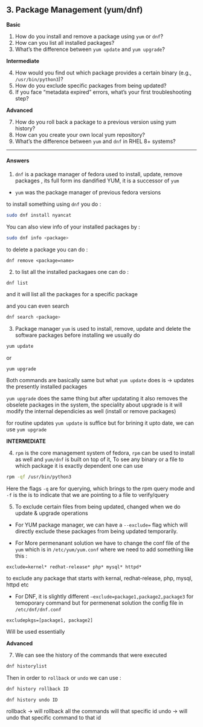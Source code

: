 ##  **3. Package Management (yum/dnf)**

**Basic**

1. How do you install and remove a package using `yum` or `dnf`?
2. How can you list all installed packages?
3. What’s the difference between `yum update` and `yum upgrade`?

**Intermediate**

4. How would you find out which package provides a certain binary (e.g., `/usr/bin/python3`)?
5. How do you exclude specific packages from being updated?
6. If you face “metadata expired” errors, what’s your first troubleshooting step?

**Advanced**

7. How do you roll back a package to a previous version using yum history?
8. How can you create your own local yum repository?
9. What’s the difference between `yum` and `dnf` in RHEL 8+ systems?


---
#### Answers

1. `dnf` is a package manager of fedora used to install, update, remove packages , its full form ins dandified YUM, it is a successor of `yum` 
- `yum` was the package manager of previous fedora versions 

to install something using `dnf` you do : 
```bash 
sudo dnf install nyancat
```

You can also view info of your installed packages by : 
```bash 
sudo dnf info <package>
```



to delete a package you can do : 
```
dnf remove <package=name>
```


2) to list all the installed packagaes one can do : 
``` 
dnf list
```

and it will list all the packages 
for a specific package 

and you can even search 
```bash 
dnf search <package>
```


3) Package manager `yum` is used to install, remove, update and delete the software packages 
before installing we usually do 
```bash
yum update
```
or 
```bash
yum upgrade
```

Both commands are basically same but what `yum update` does is -> updates the presently installed packages 

`yum upgrade` does the same thing but after updatating it also removes the obselete packages in the system, the speciality about upgrade is it will modify the internal dependicies as well (install or remove packages)

for routine updates `yum update` is suffice but for brining it upto date, we can use `yum upgrade` 





**INTERMEDIATE**

4) `rpm` is the core management system of fedora, `rpm` can be used to install as well and `yum/dnf` is built on top of it, 
To see any binary or a file to which package it is exactly dependent one can use 
```bash
rpm -qf /usr/bin/python3
```

Here the flags `-q` are for querying, which brings to the rpm query mode 
and `-f` is the is to indicate that we are pointing to a file to verify/query



5) To exclude certain files from being updated, changed when we do update & upgrade operations 

- For YUM package manager, we can have a `--exclude=` flag which will directly exclude these packages from being updated temporarily.

- For More permenanant solution we have to change the conf file of the `yum` which is in `/etc/yum/yum.conf` where we need to add something like this  :
```
exclude=kernel* redhat-release* php* mysql* httpd* 
```

to exclude any package that starts with kernal, redhat-release, php, mysql, httpd etc 

- For DNF, it is slightly different 
`–exclude=package1,package2,package3` for temoporary command 
but for permenenat solution the config file in `/etc/dnf/dnf.conf`

```text
excludepkgs=[package1, package2]
```
Will be used essentially  



**Advanced**

7) We can see the history of the commands that were executed  
```bash
dnf historylist 
```
Then in order to `rollback` or `undo` we can use : 

```bash
dnf history rollback ID
```
```
dnf history undo ID 
```
rollback -> will rollback all the commands will that specific id 
undo -> will undo that specific command to that id 




